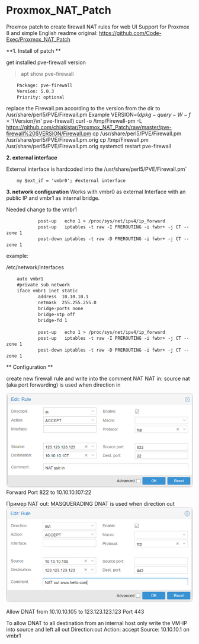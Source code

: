 # Proxmox_NAT_Patch
Proxmox patch to create firewall NAT rules for web UI
Support for Proxmox 8 and simple English readme
original: https://github.com/Code-Exec/Proxmox_NAT_Patch

**1. Install of patch **

get installed pve-firewall version
> apt show pve-firewall

        Package: pve-firewall
        Version: 5.0.3
        Priority: optional

replace the Firewall.pm according to the version from the dir to /usr/share/perl5/PVE/Firewall.pm
Example
        VERSION=$(dpkg-query -W -f='${Version}\n' pve-firewall)
        curl -o /tmp/Firewall-pm -L https://github.com/chiakistar/Proxmox_NAT_Patch/raw/master/pve-firewall%20$VERSION/Firewall.pm
        cp /usr/share/perl5/PVE/Firewall.pm /usr/share/perl5/PVE/Firewall.pm.orig
        cp /tmp/Firewall.pm /usr/share/perl5/PVE/Firewall.pm.orig
        systemctl restart pve-firewall


**2. external interface** 

External interface is hardcoded into the /usr/share/perl5/PVE/Firewall.pm`

        my $ext_if = 'vmbr0'; #external interface

**3. network configuration**
Works with vmbr0 as external Interface with an public IP and vmbr1 as internal bridge.

Needed change to the vmbr1

                post-up   echo 1 > /proc/sys/net/ipv4/ip_forward
                post-up   iptables -t raw -I PREROUTING -i fwbr+ -j CT --zone 1
                post-down iptables -t raw -D PREROUTING -i fwbr+ -j CT --zone 1
                
example:

 /etc/network/interfaces

        auto vmbr1
        #private sub network
        iface vmbr1 inet static
                address  10.10.10.1
                netmask  255.255.255.0
                bridge-ports none
                bridge-stp off
                bridge-fd 1

                post-up   echo 1 > /proc/sys/net/ipv4/ip_forward
                post-up   iptables -t raw -I PREROUTING -i fwbr+ -j CT --zone 1
                post-down iptables -t raw -D PREROUTING -i fwbr+ -j CT --zone 1
** Configuration **

create new firewall rule and write into the comment NAT
NAT in:
source nat (aka port forwarding)  is used when direction in

![Sample_NAT_in](https://github.com/Code-Exec/Proxmox_NAT_Patch/blob/master/img/Sample_NAT_in.PNG)
Forward Port 822 to 10.10.10.107:22

Пример NAT out:
MASQUERADING DNAT is used when direction out
![Sample_NAT_out](https://github.com/Code-Exec/Proxmox_NAT_Patch/blob/master/img/Sample_NAT_out.PNG)

Allow DNAT from 10.10.10.105 to 123.123.123.123 Port 443

To allow DNAT to all destination from an internal host only write the VM-IP into source and left all out
Direction:out
Action: accept
Source: 10.10.10.1 on vmbr1
